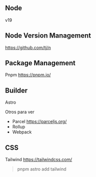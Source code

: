 ## Node
v19

## Node Version Management
https://github.com/tj/n

## Package Management
Pnpm https://pnpm.io/

## Builder
Astro

Otros para ver
- Parcel https://parceljs.org/
- Rollup
- Webpack

## CSS
Tailwind https://tailwindcss.com/
> pnpm astro add tailwind
